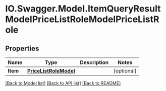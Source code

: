 # IO.Swagger.Model.ItemQueryResultModelPriceListRoleModelPriceListRole
## Properties

Name | Type | Description | Notes
------------ | ------------- | ------------- | -------------
**Item** | [**PriceListRoleModel**](PriceListRoleModel.md) |  | [optional] 

[[Back to Model list]](../README.md#documentation-for-models) [[Back to API list]](../README.md#documentation-for-api-endpoints) [[Back to README]](../README.md)

